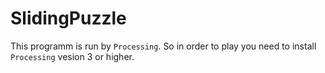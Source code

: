 # SlidingPuzzle
This programm is run by `Processing`. So in order to play you need to install `Processing` vesion 3 or higher. 
